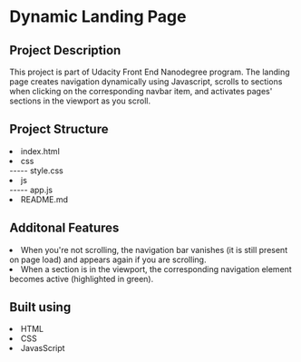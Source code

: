 <h1>Dynamic Landing Page</h1>

<h2>Project Description</h2>
This project is part of Udacity Front End Nanodegree program. The landing page creates navigation dynamically using Javascript, scrolls to sections when clicking on the corresponding navbar item, and activates pages' sections in the viewport as you scroll.

<h2>Project Structure</h2>
<li>index.html</li>
<li>css</li>
----- style.css
<li>js</li>
----- app.js
<li>README.md</li>


<h2>Additonal Features</h2>
<li>When you're not scrolling, the navigation bar vanishes (it is still present on page load) and appears again if you are scrolling.</li>
<li>When a section is in the viewport, the corresponding navigation element becomes active (highlighted in green).</li>

<h2>Built using</h2>
<li>HTML</li>
<li>CSS</li>
<li>JavasScript</li>
